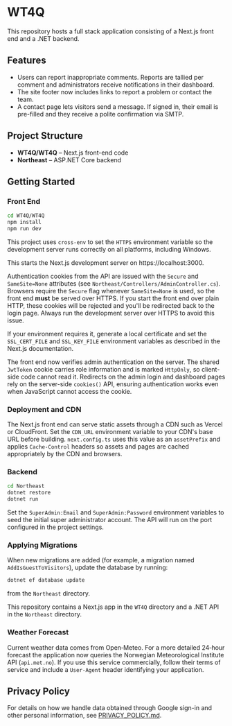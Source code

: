 # WT4Q

This repository hosts a full stack application consisting of a Next.js front end and a .NET backend.

## Features

- Users can report inappropriate comments. Reports are tallied per comment and administrators receive notifications in their dashboard.
- The site footer now includes links to report a problem or contact the team.
- A contact page lets visitors send a message. If signed in, their email is pre-filled and they receive a polite confirmation via SMTP.

## Project Structure

- **WT4Q/WT4Q** – Next.js front-end code
- **Northeast** – ASP.NET Core backend

## Getting Started

### Front End

```bash
cd WT4Q/WT4Q
npm install
npm run dev
```

This project uses `cross-env` to set the `HTTPS` environment variable so the
development server runs correctly on all platforms, including Windows.

This starts the Next.js development server on https://localhost:3000.

Authentication cookies from the API are issued with the `Secure` and
`SameSite=None` attributes (see
`Northeast/Controllers/AdminController.cs`). Browsers require the
`Secure` flag whenever `SameSite=None` is used, so the front end **must**
be served over HTTPS. If you start the front end over plain HTTP, these
cookies will be rejected and you'll be redirected back to the login
page. Always run the development server over HTTPS to avoid this issue.

If your environment requires it, generate a local certificate and set
the `SSL_CERT_FILE` and `SSL_KEY_FILE` environment variables as
described in the Next.js documentation.

The front end now verifies admin authentication on the server. The shared
`JwtToken` cookie carries role information and is marked `HttpOnly`, so
client-side code cannot read it. Redirects on the admin login and dashboard
pages rely on the server-side `cookies()` API, ensuring authentication works
even when JavaScript cannot access the cookie.

### Deployment and CDN

The Next.js front end can serve static assets through a CDN such as Vercel or
CloudFront. Set the `CDN_URL` environment variable to your CDN's base URL
before building. `next.config.ts` uses this value as an `assetPrefix` and
applies `Cache-Control` headers so assets and pages are cached appropriately
by the CDN and browsers.

### Backend

```bash
cd Northeast
dotnet restore
dotnet run
```

Set the `SuperAdmin:Email` and `SuperAdmin:Password` environment variables to
seed the initial super administrator account. The API will run on the port
configured in the project settings.

### Applying Migrations

When new migrations are added (for example, a migration named `AddIsGuestToVisitors`), update the database by running:

```bash
dotnet ef database update
```
from the `Northeast` directory.

This repository contains a Next.js app in the `WT4Q` directory and a .NET API in the `Northeast` directory.

### Weather Forecast

Current weather data comes from Open‑Meteo. For a more detailed 24‑hour forecast the application now queries the Norwegian Meteorological Institute API (`api.met.no`). If you use this service commercially, follow their terms of service and include a `User-Agent` header identifying your application.

## Privacy Policy

For details on how we handle data obtained through Google sign-in and other personal information, see [PRIVACY_POLICY.md](./PRIVACY_POLICY.md).

